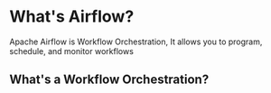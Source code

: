 # What's Airflow?

Apache Airflow is Workflow Orchestration, It allows you to program, schedule, and monitor workflows

## What's a Workflow Orchestration?
